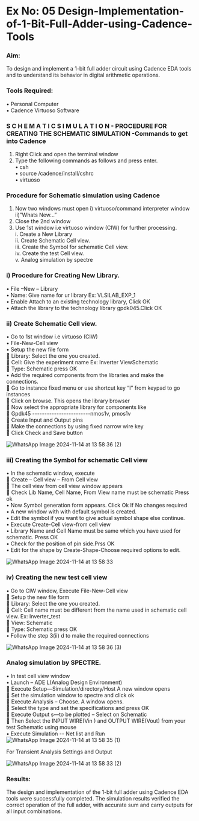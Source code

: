 # Ex No: 05 Design-Implementation-of-1-Bit-Full-Adder-using-Cadence-Tools

### Aim:
To design and implement a 1-bit full adder circuit using Cadence EDA tools and to understand its behavior in digital arithmetic operations.

### Tools Required:
•	Personal Computer<br>
•	Cadence Virtuoso Software<br>

### S C H E M A T I C S I M U L A T I O N - PROCEDURE FOR CREATING THE SCHEMATIC SIMULATION -Commands to get into Cadence

1.	Right Click and open the terminal window<br>
2.	Type the following commands as follows and press enter.<br>
•	csh<br>
•	source /cadence/install/cshrc<br>
•	virtuoso <br>
### Procedure for Schematic simulation using Cadence

1.	Now two windows must open i) virtuoso/command interpreter window ii)”Whats New…”<br>
2.	Close the 2nd window<br>
3.	Use 1st window i.e virtuoso window (CIW) for further processing.<br>
i.	Create a New Library<br>
ii.	Create Schematic Cell view.<br>
iii.	Create the Symbol for schematic Cell view.<br>
iv.	Create the test Cell view.<br>
v.	Analog simulation by spectre<br>


### i)	Procedure for Creating New Library.
•	File –New – Library<br>
•	Name: Give name for ur library Ex: VLSILAB_EXP_1<br>
•	Enable Attach to an existing technology library, Click OK<br>
•	Attach the library to the technology library gpdk045.Click OK<br>
### ii)	Create Schematic Cell view.
•	Go to 1st window i.e virtuoso (CIW)<br>
•	File-New-Cell view<br>
•	Setup the new file form<br>
	Library: Select the one you created.<br>
	Cell: Give the experiment name Ex: Inverter ViewSchematic<br>
	Type: Schematic press OK<br>
•	Add the required components from the libraries and make the connections.<br>
	Go to instance fixed menu or use shortcut key “I” from keypad to go instances<br>
	Click on browse. This opens the library browser<br>
	Now select the appropriate library for components like <br>
	Gpdk45 ------------------------nmos1v, pmos1v<br>
	Create Input and Output pins<br>
	Make the connections by using fixed narrow wire key<br>
	Click Check and Save button<br>

![WhatsApp Image 2024-11-14 at 13 58 36 (2)](https://github.com/user-attachments/assets/3c8ada0e-0abf-445c-b951-a341c9311acb)


 
### iii)	Creating the Symbol for schematic Cell view

•	In the schematic window, execute <br>
	Create – Cell view – From Cell view<br>
	The cell view from cell view window appears<br>
	Check Lib Name, Cell Name, From View name must be schematic Press ok<br>
•	Now Symbol generation form appears. Click Ok If No changes required<br>
•	A new window with with default symbol is created.<br>
•	Edit the symbol if you want to give actual symbol shape else continue.<br>
•	Execute Create-Cell view-from cell view<br>
•	Library Name and Cell Name must be same which you have used for schematic. Press OK<br>
•	Check for the position of pin side.Prss OK<br>
•	Edit for the shape by Create-Shape-Choose required options to edit.<br>

![WhatsApp Image 2024-11-14 at 13 58 33](https://github.com/user-attachments/assets/82381df5-6207-43c1-a1ae-b466a0d74511)



### iv)	Creating the new test cell view

•	Go to CIW window, Execute File-New-Cell view<br>
	Setup the new file form<br>
	Library: Select the one you created.<br>
	Cell: Cell name must be different from the name used in schematic cell view. Ex: Inverter_test<br>
	View: Schematic<br>
	Type: Schematic press OK<br>
•	Follow the step 3(ii) d to make the required connections<br>


![WhatsApp Image 2024-11-14 at 13 58 36 (3)](https://github.com/user-attachments/assets/1e73fb0a-a471-4c11-9c5a-ddb30217b28c)

 
### Analog simulation by SPECTRE.
•	In test cell view window<br>
•	Launch – ADE L(Analog Design Environment)<br>
	Execute Setup—Simulation/directory/Host A new window opens<br>
	Set the simulation window to spectre and click ok<br>
	Execute Analysis – Choose. A window opens.<br>
	Select the type and set the specifications and press OK<br>
	Execute Output s—to be plotted – Select on Schematic<br>
	Then Select the INPUT WIRE(Vin ) and OUTPUT WIRE(Vout) from your test Schematic using mouse<br>
•	Execute Simulation -- Net list and Run<br>
![WhatsApp Image 2024-11-14 at 13 58 35 (1)](https://github.com/user-attachments/assets/7b8a5958-e414-4d68-8c2c-f2fdee075f94)


For Transient Analysis Settings and Output
 
![WhatsApp Image 2024-11-14 at 13 58 33 (2)](https://github.com/user-attachments/assets/8bf1459a-1775-4e0c-a6ce-0de0d657b416)


 

### Results:
The design and implementation of the 1-bit full adder using Cadence EDA tools were successfully completed. The simulation results verified the correct operation of the full adder, with accurate sum and carry outputs for all input combinations.
